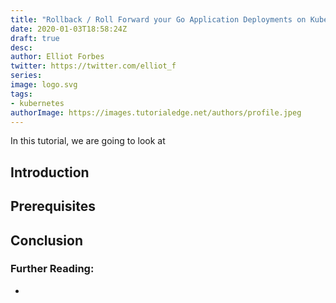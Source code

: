 ```yaml
---
title: "Rollback / Roll Forward your Go Application Deployments on Kubernetes"
date: 2020-01-03T18:58:24Z
draft: true
desc: 
author: Elliot Forbes
twitter: https://twitter.com/elliot_f
series: 
image: logo.svg
tags:
- kubernetes
authorImage: https://images.tutorialedge.net/authors/profile.jpeg
---
```


<!-- TODO: Write This :)  -->

In this tutorial, we are going to look at 

## Introduction

## Prerequisites

## Conclusion

### Further Reading:

* []()